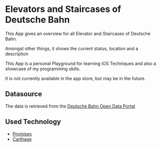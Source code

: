 # Elevators and Staircases of Deutsche Bahn

This App gives an overview for all Elevator and Staircases of Deutsche Bahn.

Amongst other things, it shows the current status, location and a description

This App is a personal Playground for learning iOS Techniques and also a showcase of my programming skills.

It is not currently available in the app store, but may be in the future.

## Datasource

The data is retrieved from the [Deutsche Bahn Open Data Portal](http://data.deutschebahn.com/dataset/api-adam)

## Used Technology

  * [Promises](https://github.com/google/promises)
  * [Carthage](https://github.com/Carthage/Carthage)

